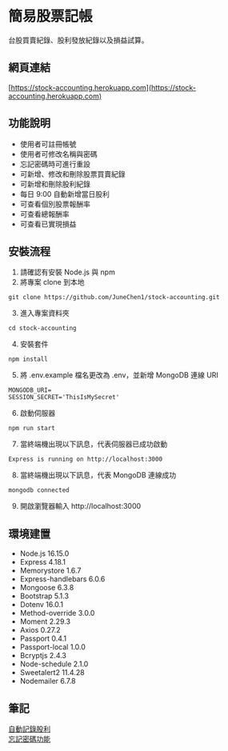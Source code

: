# 簡易股票記帳
台股買賣紀錄、股利發放紀錄以及損益試算。
## 網頁連結
[https://stock-accounting.herokuapp.com](https://stock-accounting.herokuapp.com)
## 功能說明
+ 使用者可註冊帳號
+ 使用者可修改名稱與密碼
+ 忘記密碼時可進行重設
+ 可新增、修改和刪除股票買賣紀錄
+ 可新增和刪除股利紀錄
+ 每日 9:00 自動新增當日股利
+ 可查看個別股票報酬率
+ 可查看總報酬率
+ 可查看已實現損益
## 安裝流程
1. 請確認有安裝 Node.js 與 npm
2. 將專案 clone 到本地
```
git clone https://github.com/JuneChen1/stock-accounting.git
```
3. 進入專案資料夾
```
cd stock-accounting
```
4. 安裝套件
```
npm install
```
5. 將 .env.example 檔名更改為 .env，並新增 MongoDB 連線 URI
```
MONGODB_URI=
SESSION_SECRET='ThisIsMySecret'
```
6. 啟動伺服器
```
npm run start
```
7. 當終端機出現以下訊息，代表伺服器已成功啟動
```
Express is running on http://localhost:3000
```
8. 當終端機出現以下訊息，代表 MongoDB 連線成功
```
mongodb connected
```
9. 開啟瀏覽器輸入 http://localhost:3000
## 環境建置
+ Node.js 16.15.0
+ Express 4.18.1
+ Memorystore 1.6.7
+ Express-handlebars 6.0.6
+ Mongoose 6.3.8
+ Bootstrap 5.1.3
+ Dotenv 16.0.1
+ Method-override 3.0.0
+ Moment 2.29.3
+ Axios 0.27.2
+ Passport 0.4.1
+ Passport-local 1.0.0
+ Bcryptjs 2.4.3
+ Node-schedule 2.1.0
+ Sweetalert2 11.4.28
+ Nodemailer 6.7.8
## 筆記
[自動記錄股利](https://medium.com/@juneee/%E4%BD%BF%E7%94%A8-node-schedule-%E8%87%AA%E5%8B%95%E8%A8%98%E9%8C%84%E8%82%A1%E5%88%A9-468af2943032)  
[忘記密碼功能](https://medium.com/@juneee/%E4%BD%BF%E7%94%A8-node-js-%E5%AF%A6%E4%BD%9C%E5%BF%98%E8%A8%98%E5%AF%86%E7%A2%BC%E5%8A%9F%E8%83%BD-84b9fb8b1cb7)
